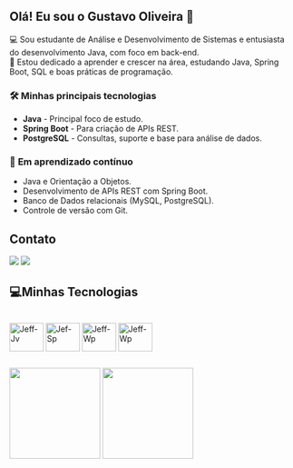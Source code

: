 ## Olá! Eu sou o Gustavo Oliveira 👋

💻 Sou estudante de Análise e Desenvolvimento de Sistemas e entusiasta do desenvolvimento Java, com foco em back-end.<br>
🚀 Estou dedicado a aprender e crescer na área, estudando Java, Spring Boot, SQL e boas práticas de programação.

### 🛠️ **Minhas principais tecnologias**

- **Java** - Principal foco de estudo.
- **Spring Boot** - Para criação de APIs REST.
- **PostgreSQL** - Consultas, suporte e base para análise de dados.

### 🌱 **Em aprendizado contínuo**
- Java e Orientação a Objetos.
- Desenvolvimento de APIs REST com Spring Boot.
- Banco de Dados relacionais (MySQL, PostgreSQL).
- Controle de versão com Git.

## Contato
  <div> 
  <a href = "mailto:gustavosantos0628@gmail.com"><img src="https://img.shields.io/badge/-Gmail-%23333?style=for-the-badge&logo=gmail&logoColor=white" target="_blank"></a>
  <a href="https://www.linkedin.com/in/gustavo-oliveira-1477922b3/" target="_blank"><img src="https://img.shields.io/badge/LinkedIn-0077B5?style=for-the-badge&logo=linkedin&logoColor=white"></a> 
</div>

## 💻Minhas Tecnologias

<div style="display: inline_block"><br>  
  <img align="center" alt="Jeff-Jv" height="50" width="60" src="https://cdn.jsdelivr.net/gh/devicons/devicon@latest/icons/java/java-original-wordmark.svg" />
  <img align="center" alt="Jef-Sp" height="50" width="60" src="https://cdn.jsdelivr.net/gh/devicons/devicon@latest/icons/spring/spring-original-wordmark.svg">
  <img align="center" alt="Jeff-Wp" height="50" width="60" src="https://cdn.jsdelivr.net/gh/devicons/devicon@latest/icons/mysql/mysql-original-wordmark.svg" />   
  <img align="center" alt="Jeff-Wp" height="50" width="60" src="https://cdn.jsdelivr.net/gh/devicons/devicon@latest/icons/postgresql/postgresql-original-wordmark.svg" /> 
</div>

##

<div>
<a>
  <img height=160 align="center" src="https://github-readme-stats.vercel.app/api?username=ghosantos&hide_title=false&hide_rank=false&show_icons=true&include_all_commits=true&count_private=true&disable_animations=false&&theme=shadow_green#gh-dark-mode-only&locale=en&hide_border=false" />
</a>
<a>
  <img height=160 align="center" src="https://github-readme-stats.vercel.app/api/top-langs/?username=ghosantos&locale=en&hide_title=false&layout=compact&theme=shadow_green#gh-dark-mode&hide_border=false" />
</a>
</div>

